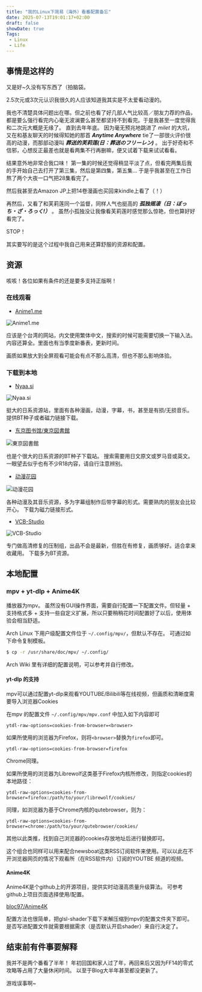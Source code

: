 ```yaml
---
title: "我的Linux下简易（海外）看番配置备忘"
date: 2025-07-13T19:01:17+02:00
draft: false
showDate: true
Tags:
 - Linux
 - Life
---
```


## 事情是这样的

又是好~久没有写东西了（拍脑袋。

2.5次元或3次元认识我很久的人应该知道我其实是不太爱看动漫的。

我也不清楚具体问题出在哪。但之前也看了好几部人气比较高／朋友力荐的作品，都是要么强行看完内心毫无波澜要么甚至都坚持不到看完。于是我甚至一度觉得我和二次元大概是无缘了。
直到去年年底。
因为毫无预兆地跳进了 _milet_ 的大坑，又在和基友聊天的时候得知她的那首 ___Anytime Anywhere___ tie了一部很火评价很高的动漫，而那部动漫叫 ___葬送的芙莉莲(日：葬送のフリーレン)___ 。
出于好奇和不信邪，心想反正最差也就是看两集不行再删嘛，便又试着下载来试试看看。

结果意外地非常合我口味！
第一集的时候还觉得稍显平淡了点，但看完两集后我的手开始自己去打开了第三集，然后是第四集，第五集...
于是乎我甚至在工作日熬了两个大夜一口气把28集看完了。

然后我甚至去Amazon JP上把14卷漫画也买回来kindle上看了（！）

再然后，又看了和芙莉莲同一个监督，同样人气也挺高的 ___孤独摇滚（日：ぼっち・ざ・ろっく!）___ 。
虽然小孤独没让我像看芙莉莲时感觉那么惊艳，但也算好好看完了。

STOP！

其实要写的是这个过程中我自己用来还算舒服的资源和配置。

## 资源

咳咳！各位如果有条件的还是要多支持正版啊！

### 在线观看

- [Anime1.me](https://anime1.me/)

![Anime1.me](/img/img-2025-07-13-20-07-51.png)

应该是个台湾的网站，内文使用繁体中文，搜索的时候可能需要切换一下输入法。
内容还算全。里面也有当季度新番表，更新时间。

画质如果放大到全屏观看可能会有点不那么高清，但也不那么影响体验。

### 下载到本地

- [Nyaa.si](https://nyaa.si/)

![Nyaa.si](/img/img-2025-07-13-21-04-12.png)

挺大的日系资源站，里面有各种漫画，动漫，字幕，书，甚至是有损/无损音乐。
提供BT种子或者磁力链接下载。

- [东京图书馆/東京図書館](https://www.tokyotosho.info/)

![東京図書館](/img/img-2025-07-13-21-15-49.png)

也是个很大的日系资源的BT种子下载站。
搜索需要用日文原文或罗马音或英文。
一眼望去似乎也有不少R18内容，请自行注意辨别。

- [动漫花园](https://dmhy.anoneko.com/)

![动漫花园](/img/img-2025-07-13-21-22-14.png)

各种动漫及其音乐资源，多为字幕组制作后带字幕的形式。需要熟肉的朋友会比较开心。
下载为磁力链接形式。

- [VCB-Studio](https://vcb-s.com/)

![VCB-Studio](/img/img-2025-07-13-21-30-21.png)

专门做高清修复的压制组，出品不会是最新，但胜在有修复，画质够好。适合拿来收藏用。
下载多为BT资源。

## 本地配置

### mpv + yt-dlp + Anime4K 

播放器为mpv。
虽然没有GUI操作界面，需要自行配置一下配置文件。但轻量 + 支持格式多 + 支持一些自定义扩展，所以只要稍稍花时间配置好了以后，使用体验会相当舒适。

Arch Linux 下用户级配置文件位于 `~/.config/mpv/`，但默认不存在。
可通过如下命令复制模板。

```bash
$ cp -r /usr/share/doc/mpv/ ~/.config/
```
Arch Wiki 里有详细的配置说明，可以参考并自行修改。

#### yt-dlp 的支持

mpv可以通过配置yt-dlp来观看YOUTUBE/Bilibili等在线视频，但画质和清晰度需要导入浏览器Cookies

在mpv 的配置文件 `~/.config/mpv/mpv.conf` 中加入如下内容即可

```
ytdl-raw-options=cookies-from-browser=<browser>
```
如果所使用的浏览器为Firefox，则将`<browser>`替换为`firefox`即可。

```
ytdl-raw-options=cookies-from-browser=firefox
```
Chrome同理。

如果所使用的浏览器为Librewolf这类基于Firefox内核所修改，则指定cookies的本地路径：

```
ytdl-raw-options=cookies-from-browser=firefox:/path/to/your/librewolf/cookies/
```

同理，如浏览器为基于Chrome内核的qutebrowser，则为：

```
ytdl-raw-options=cookies-from-browser=chrome:/path/to/your/qutebrowser/cookies/
```

其他以此类推，找到自己浏览器的cookies存放地址后进行替换即可。

这个组合也同样可以用来配合newsboat这类RSS订阅软件来使用。可以以此在不开浏览器网页的情况下观看所（在RSS软件内）订阅的YOUTBE 频道的视频。

#### Anime4K

Anime4K是个github上的开源项目，提供实时动漫高质量升级算法。
可参考github上项目页面选择使用/配置。

[bloc97/Anime4K](https://github.com/bloc97/Anime4K)

配置方法也很简单，把glsl-shader下载下来解压缩到mpv的配置文件夹下即可。
是否写进配置文件就需要根据需求（是否默认开启shader）来自行决定了。

## 结束前有件事要解释

我并不是两个番看了半年！
年初回国和家人过了年，再回来后又因为FF14的零式攻略等占用了大量休闲时间。
以至于Blog大半年甚至都没更新了。

游戏误事啊~



